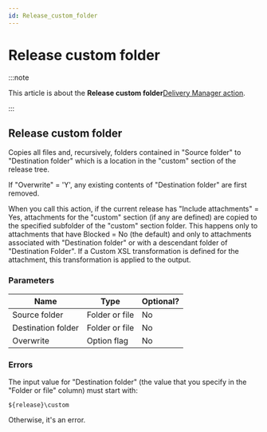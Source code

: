 ```yaml
---
id: Release_custom_folder
---
```


# Release custom folder




:::note

This article is about the **Release custom folder**[Delivery Manager action](/Continuous_delivery/Delivery_Manager_actions_by_name).

:::

## **Release custom folder**

Copies all files and, recursively, folders contained in "Source folder" to "Destination folder" which is a location in the "custom" section of the release tree.

If "Overwrite" = 'Y', any existing contents of "Destination folder" are first removed.

When you call this action, if the current release has "Include attachments" = Yes, attachments for the "custom" section (if any are defined) are copied to the specified subfolder of the "custom" section folder. This happens only to attachments that have Blocked = No (the default) and only to attachments associated with "Destination folder" or with a descendant folder of "Destination Folder". If a Custom XSL transformation is defined for the attachment, this transformation is applied to the output.

### Parameters

|**Name**|**Type**|**Optional?**|
|--------|--------|--------|
|Source folder|Folder or file|No      |
|Destination folder|Folder or file|No      |
|Overwrite|Option flag|No      |



### Errors

The input value for "Destination folder" (the value that you specify in the "Folder or file" column) must start with:

```
${release}\custom
```

Otherwise, it's an error.